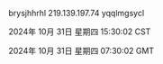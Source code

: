 brysjhhrhl 219.139.197.74 yqqlmgsycl

2024年 10月 31日 星期四 15:30:02 CST

2024年 10月 31日 星期四 07:30:02 GMT
